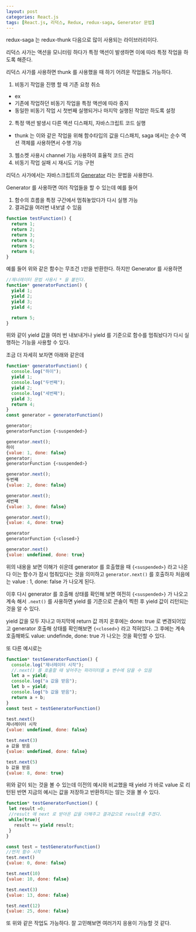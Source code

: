 ```yaml
---
layout: post
categories: React.js
tags: [React.js, 리덕스, Redux, redux-saga, Generator 문법]
---
```

redux-saga 는 redux-thunk 다음으로 많이 사용되는 라이브러리이다.

리덕스 사가는 액션을 모니터링 하다가 특정 액션이 발생하면 이에 따라 특정 작업을 하도록 해준다. 

리덕스 사가를 사용하면 thunk 를 사용했을 때 하기 어려운 작업들도 가능하다.

1. 비동기 작업을 진행 할 때 기존 요청 취소
 - ex
 - 기존에 작업하던 비동기 작업을 특정 액션에 따라 중지
 - 동일한 비동기 작업 시 첫번째 실행되거나 마지막 실행된 작업만 하도록 설정

2. 특정 액션 발생시 다른 액션 디스패치, 자바스크립트 코드 실행
 - thunk 는 이와 같은 작업을 위해 함수타입의 값을 디스패치, saga 에서는 순수 액션 객체를 사용하면서 수행 가능

3. 웹소켓 사용시 channel 기능 사용하여 효율적 코드 관리
4. 비동기 작업 실패 시 재시도 기능 구현


리덕스 사가에서는 자바스크립트의 <a href='https://developer.mozilla.org/ko/docs/Web/JavaScript/Reference/Global_Objects/Generator'>Generator</a> 라는 문법을 사용한다.

Generator 를 사용하면 여러 작업들을 할 수 있는데 예를 들어


1. 함수의 흐름을 특정 구간에서 멈춰놓았다가 다시 실행 가능
2. 결과값을 여러번 내보낼 수 있음

```javascript
function testFunction() {
  return 1;
  return 2;
  return 3;
  return 4;
  return 5;
  return 6;
}
```

예를 들어 위와 같은 함수는 무조건 `1`만을 반환한다.
하지만 Generator 를 사용하면 

```javascript
//제너레이터 문법 사용시 * 을 붙인다.
function* generatorFunction() {
  yield 1;
  yield 2;
  yield 3;
  yield 4;

  return 5;
}
```

위와 같이 yield 값을 여러 번 내보내거나 yield 를 기준으로 함수를 멈춰놨다가 다시 실행하는 기능을 사용할 수 있다.

조금 더 자세히 보자면 아래와 같은데

```javascript
function* generatorFunction() {
  console.log("하이");
  yield 1;
  console.log("두번째");
  yield 2;
  console.log("세번째");
  yield 3;
  return 4;
}
const generator = generatorFunction()

generator;
generatorFunction {<suspended>}

generator.next();
하이
{value: 1, done: false}
generator;
generatorFunction {<suspended>}

generator.next();
두번째
{value: 2, done: false}

generator.next();
세번째
{value: 3, done: false}

generator.next();
{value: 4, done: true}

generator
generatorFunction {<closed>}

generator.next()
{value: undefined, done: true}
```

위의 내용을 보면 이해가 쉬운데 generator 를 호출했을 때 `{<suspended>}` 라고 나온다 이는 함수가 잠시 멈춰있다는 것을 의미하고 `generator.next()` 를 호출하자 처음에는 value : 1, done: false 가 나오게 된다. 

이후 다시 generator 를 호출해 상태를 확인해 보면 여전히 `{<suspended>}` 가 나오고 계속 해서 `.next()` 를 사용하면 yield 를 기준으로 콘솔이 찍힌 후 yield 값이 리턴되는 것을 알 수 있다.

yield 값을 모두 지나고 마지막에 return 값 까지 온후에는 done: true 로 변경되어있고 generator 호출해 상태를 확인해보면 `{<closed>}` 라고 적혀있다. 그 후에는 계속 호출해봐도 value: undefinde, done: true 가 나오는 것을 확인할 수 있다.

또 다른 예시로는

```javascript
function* testGeneratorFunction() {
  console.log("제너레이터 시작");
  //.next() 를 호출할 때 넣어주는 파라미터를 a 변수에 담을 수 있음
  let a = yield;
  console.log("a 값을 받음");
  let b = yield;
  console.log("b 값을 받음");
  return a + b;
}
const test = testGeneratorFunction()

test.next()
제너레이터 시작
{value: undefined, done: false}

test.next(3)
a 값을 받음
{value: undefined, done: false}

test.next(5)
b 값을 받음
{value: 8, done: true}
```

위와 같이 되는 것을 볼 수 있는데 이전의 예시와 비교했을 때 yield 가 바로 value 로 리턴된 반면 지금의 예시는 값을 저장하고 반환하지는 않는 것을 볼 수 있다.

```javascript
function* testGeneratorFunction() {
 let result =0;
 //result 에 next 로 받아온 값을 더해주고 결과값으로 result를 주겠다.
 while(true){
   result += yield result;
 }
}

const test = testGeneratorFunction()
//먼저 함수 시작
test.next()
{value: 0, done: false}

test.next(10)
{value: 10, done: false}

test.next(3)
{value: 13, done: false}

test.next(12)
{value: 25, done: false}
```

또 위와 같은 작업도 가능하다. 잘 고민해보면 여러가지 응용이 가능할 것 같다.